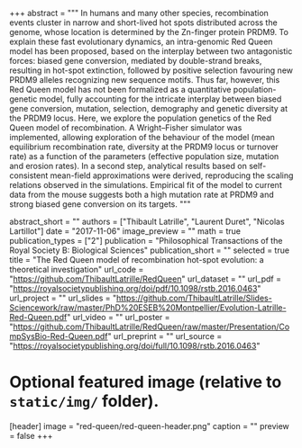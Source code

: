 +++
abstract = """
In humans and many other species, recombination events cluster in narrow and short-lived hot spots distributed across the genome, whose location is determined by the Zn-finger protein PRDM9. To explain these fast evolutionary dynamics, an intra-genomic Red Queen model has been proposed, based on the interplay between two antagonistic forces: biased gene conversion, mediated by double-strand breaks, resulting in hot-spot extinction, followed by positive selection favouring new PRDM9 alleles recognizing new sequence motifs. Thus far, however, this Red Queen model has not been formalized as a quantitative population-genetic model, fully accounting for the intricate interplay between biased gene conversion, mutation, selection, demography and genetic diversity at the PRDM9 locus. Here, we explore the population genetics of the Red Queen model of recombination. A Wright–Fisher simulator was implemented, allowing exploration of the behaviour of the model (mean equilibrium recombination rate, diversity at the PRDM9 locus or turnover rate) as a function of the parameters (effective population size, mutation and erosion rates). In a second step, analytical results based on self-consistent mean-field approximations were derived, reproducing the scaling relations observed in the simulations. Empirical fit of the model to current data from the mouse suggests both a high mutation rate at PRDM9 and strong biased gene conversion on its targets.
"""

abstract_short = ""
authors = ["Thibault Latrille", "Laurent Duret", "Nicolas Lartillot"]
date = "2017-11-06"
image_preview = ""
math = true
publication_types = ["2"]
publication = "Philosophical Transactions of the Royal Society B: Biological Sciences"
publication_short = ""
selected = true
title = "The Red Queen model of recombination hot-spot evolution: a theoretical investigation"
url_code = "https://github.com/ThibaultLatrille/RedQueen"
url_dataset = ""
url_pdf = "https://royalsocietypublishing.org/doi/pdf/10.1098/rstb.2016.0463"
url_project = ""
url_slides = "https://github.com/ThibaultLatrille/Slides-Sciencework/raw/master/PhD%20ESEB%20Montpellier/Evolution-Latrille-Red-Queen.pdf"
url_video = ""
url_poster = "https://github.com/ThibaultLatrille/RedQueen/raw/master/Presentation/CompSysBio-Red-Queen.pdf"
url_preprint = ""
url_source = "https://royalsocietypublishing.org/doi/full/10.1098/rstb.2016.0463"


# Optional featured image (relative to `static/img/` folder).
[header]
image = "red-queen/red-queen-header.png"
caption = ""
preview = false
+++
